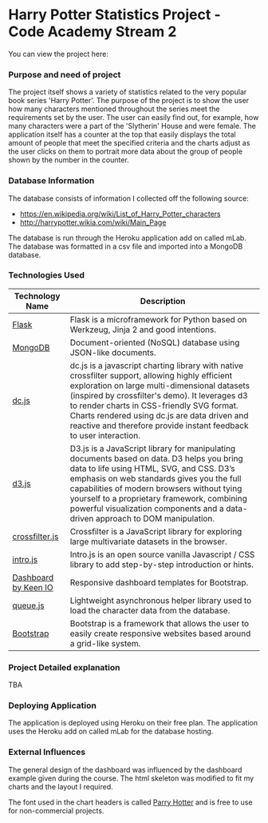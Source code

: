# Harry Potter Statistics Project - Code Academy Stream 2

You can view the project here: 

### Purpose and need of project

The project itself shows a variety of statistics related to the very popular book series 'Harry Potter'.
The purpose of the project is to show the user how many characters mentioned throughout the series meet 
the requirements set by the user. The user can easily find out, for example, how many characters were a
part of the 'Slytherin' House and were female. The application itself has a counter at the top that easily
displays the total amount of people that meet the specified criteria and the charts adjust as the user clicks
on them to portrait more data about the group of people shown by the number in the counter.

### Database Information

The database consists of information I collected off the following source:
* https://en.wikipedia.org/wiki/List_of_Harry_Potter_characters
* http://harrypotter.wikia.com/wiki/Main_Page

The database is run through the Heroku application add on called mLab. The database was formatted in a csv file and
imported into a MongoDB database. 

### Technologies Used
Technology Name | Description
------------ | -------------
[Flask](http://flask.pocoo.org/) | Flask is a microframework for Python based on Werkzeug, Jinja 2 and good intentions.
[MongoDB](https://www.mongodb.com/) | Document-oriented (NoSQL) database using JSON-like documents.
[dc.js](https://dc-js.github.io/dc.js/) | dc.js is a javascript charting library with native crossfilter support, allowing highly efficient exploration on large multi-dimensional datasets (inspired by crossfilter's demo). It leverages d3 to render charts in CSS-friendly SVG format. Charts rendered using dc.js are data driven and reactive and therefore provide instant feedback to user interaction.
[d3.js](https://d3js.org/) | D3.js is a JavaScript library for manipulating documents based on data. D3 helps you bring data to life using HTML, SVG, and CSS. D3’s emphasis on web standards gives you the full capabilities of modern browsers without tying yourself to a proprietary framework, combining powerful visualization components and a data-driven approach to DOM manipulation.
[crossfilter.js](http://square.github.io/crossfilter/) | Crossfilter is a JavaScript library for exploring large multivariate datasets in the browser. 
[intro.js](https://introjs.com/) | Intro.js is an open source vanilla Javascript / CSS library to add step-by-step introduction or hints.
[Dashboard by Keen IO](https://keen.github.io/dashboards/)|  Responsive dashboard templates for Bootstrap.
[queue.js](https://d3js.org/) |  Lightweight asynchronous helper library used to load the character data from the database.
[Bootstrap](https://getbootstrap.com/) | Bootstrap is a framework that allows the user to easily create responsive websites based around a grid-like system.


### Project Detailed explanation

TBA

### Deploying Application

The application is deployed using Heroku on their free plan. The application uses the Heroku add on called mLab for the database
hosting.


### External Influences

The general design of the dashboard was influenced by the dashboard example given during the course. The html skeleton 
was modified to fit my charts and the layout I required.

The font used in the chart headers is called [Parry Hotter](http://www.1001fonts.com/parry-hotter-font.html) and is free
to use for non-commercial projects.

